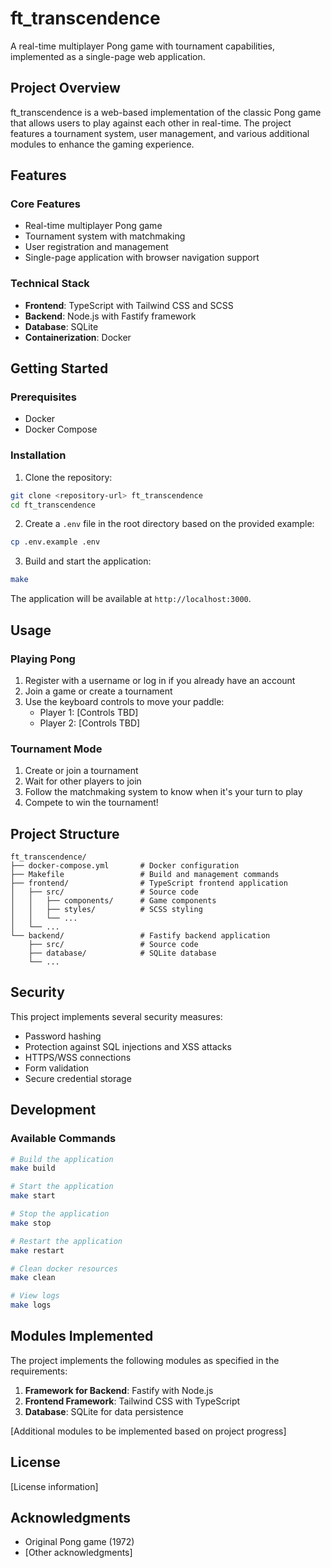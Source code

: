 # ft_transcendence

A real-time multiplayer Pong game with tournament capabilities, implemented as a single-page web application.

## Project Overview

ft_transcendence is a web-based implementation of the classic Pong game that allows users to play against each other in real-time. The project features a tournament system, user management, and various additional modules to enhance the gaming experience.

## Features

### Core Features
- Real-time multiplayer Pong game
- Tournament system with matchmaking
- User registration and management
- Single-page application with browser navigation support

### Technical Stack
- **Frontend**: TypeScript with Tailwind CSS and SCSS
- **Backend**: Node.js with Fastify framework
- **Database**: SQLite
- **Containerization**: Docker

## Getting Started

### Prerequisites

- Docker
- Docker Compose

### Installation

1. Clone the repository:
```bash
git clone <repository-url> ft_transcendence
cd ft_transcendence
```

2. Create a `.env` file in the root directory based on the provided example:
```bash
cp .env.example .env
```

3. Build and start the application:
```bash
make
```

The application will be available at `http://localhost:3000`.

## Usage

### Playing Pong

1. Register with a username or log in if you already have an account
2. Join a game or create a tournament
3. Use the keyboard controls to move your paddle:
   - Player 1: [Controls TBD]
   - Player 2: [Controls TBD]

### Tournament Mode

1. Create or join a tournament
2. Wait for other players to join
3. Follow the matchmaking system to know when it's your turn to play
4. Compete to win the tournament!

## Project Structure

```
ft_transcendence/
├── docker-compose.yml       # Docker configuration
├── Makefile                 # Build and management commands
├── frontend/                # TypeScript frontend application
│   ├── src/                 # Source code
│   │   ├── components/      # Game components
│   │   ├── styles/          # SCSS styling
│   │   └── ...
│   └── ...
└── backend/                 # Fastify backend application
    ├── src/                 # Source code
    ├── database/            # SQLite database
    └── ...
```

## Security

This project implements several security measures:
- Password hashing
- Protection against SQL injections and XSS attacks
- HTTPS/WSS connections
- Form validation
- Secure credential storage

## Development

### Available Commands

```bash
# Build the application
make build

# Start the application
make start

# Stop the application
make stop

# Restart the application
make restart

# Clean docker resources
make clean

# View logs
make logs
```

## Modules Implemented

The project implements the following modules as specified in the requirements:

1. **Framework for Backend**: Fastify with Node.js
2. **Frontend Framework**: Tailwind CSS with TypeScript
3. **Database**: SQLite for data persistence

[Additional modules to be implemented based on project progress]

## License

[License information]

## Acknowledgments

- Original Pong game (1972)
- [Other acknowledgments]
